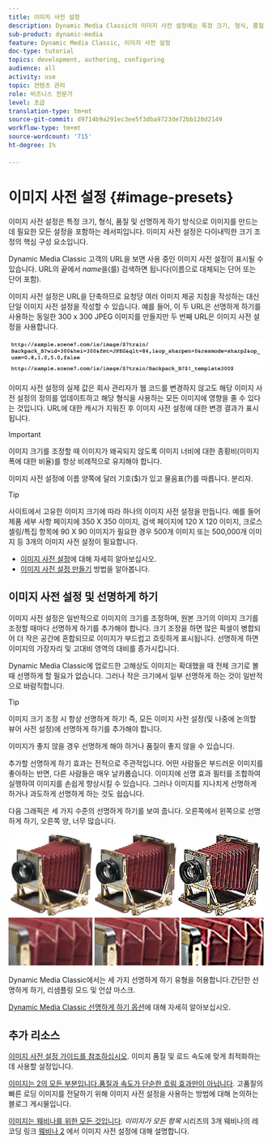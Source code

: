 ```yaml
---
title: 이미지 사전 설정
description: Dynamic Media Classic의 이미지 사전 설정에는 특정 크기, 형식, 품질 및 선명하게 하기 방식으로 이미지를 만드는 데 필요한 모든 설정이 포함되어 있습니다. 이미지 사전 설정은 다이내믹한 크기 조정의 핵심 구성 요소입니다. Dynamic Media Classic에서 URL을 보면 이미지 사전 설정이 사용 중인지 쉽게 확인할 수 있습니다. 이미지 사전 설정에 대해 알아보고, 이러한 사전 설정이 유용한 이유와 이미지 사전 설정을 만드는 방법을 알아봅니다.
sub-product: dynamic-media
feature: Dynamic Media Classic, 이미지 사전 설정
doc-type: tutorial
topics: development, authoring, configuring
audience: all
activity: use
topic: 컨텐츠 관리
role: 비즈니스 전문가
level: 초급
translation-type: tm+mt
source-git-commit: d9714b9a291ec3ee5f3dba9723de72bb120d2149
workflow-type: tm+mt
source-wordcount: '715'
ht-degree: 1%

---
```



# 이미지 사전 설정 {#image-presets}

이미지 사전 설정은 특정 크기, 형식, 품질 및 선명하게 하기 방식으로 이미지를 만드는 데 필요한 모든 설정을 포함하는 레서피입니다. 이미지 사전 설정은 다이내믹한 크기 조정의 핵심 구성 요소입니다.

Dynamic Media Classic 고객의 URL을 보면 사용 중인 이미지 사전 설정이 표시될 수 있습니다. URL의 끝에서 $name$을(를) 검색하면 됩니다(이름으로 대체되는 단어 또는 단어 포함).

이미지 사전 설정은 URL을 단축하므로 요청당 여러 이미지 제공 지침을 작성하는 대신 단일 이미지 사전 설정을 작성할 수 있습니다. 예를 들어, 이 두 URL은 선명하게 하기를 사용하는 동일한 300 x 300 JPEG 이미지를 만들지만 두 번째 URL은 이미지 사전 설정을 사용합니다.

![이미지](assets/image-presets/image-preset-2.png)

이미지 사전 설정의 실제 값은 회사 관리자가 웹 코드를 변경하지 않고도 해당 이미지 사전 설정의 정의를 업데이트하고 해당 형식을 사용하는 모든 이미지에 영향을 줄 수 있다는 것입니다. URL에 대한 캐시가 지워진 후 이미지 사전 설정에 대한 변경 결과가 표시됩니다.

>[!IMPORTANT]
>
>이미지 크기를 조정할 때 이미지가 왜곡되지 않도록 이미지 너비에 대한 종횡비(이미지 폭에 대한 비율)를 항상 비례적으로 유지해야 합니다.

이미지 사전 설정에 이름 양쪽에 달러 기호($)가 있고 물음표(?)를 따릅니다. 분리자.

>[!TIP]
>
>사이트에서 고유한 이미지 크기에 따라 하나의 이미지 사전 설정을 만듭니다. 예를 들어 제품 세부 사항 페이지에 350 X 350 이미지, 검색 페이지에 120 X 120 이미지, 크로스셀링/특집 항목에 90 X 90 이미지가 필요한 경우 500개 이미지 또는 500,000개 이미지 등 3개의 이미지 사전 설정이 필요합니다.

- [이미지 사전 설정](https://docs.adobe.com/content/help/en/dynamic-media-classic/using/image-sizing/setting-image-presets.html)에 대해 자세히 알아보십시오.
- [이미지 사전 설정 만들기](https://docs.adobe.com/content/help/en/dynamic-media-classic/using/image-sizing/setting-image-presets.html#creating-an-image-preset) 방법을 알아봅니다.

## 이미지 사전 설정 및 선명하게 하기

이미지 사전 설정은 일반적으로 이미지의 크기를 조정하며, 원본 크기의 이미지 크기를 조정할 때마다 선명하게 하기를 추가해야 합니다. 크기 조정을 하면 많은 픽셀이 병합되어 더 작은 공간에 혼합되므로 이미지가 부드럽고 흐릿하게 표시됩니다. 선명하게 하면 이미지의 가장자리 및 고대비 영역의 대비를 증가시킵니다.

Dynamic Media Classic에 업로드한 고해상도 이미지는 확대했을 때 전체 크기로 볼 때 선명하게 할 필요가 없습니다. 그러나 작은 크기에서 일부 선명하게 하는 것이 일반적으로 바람직합니다.

>[!TIP]
>
>이미지 크기 조정 시 항상 선명하게 하기! 즉, 모든 이미지 사전 설정(및 나중에 논의할 뷰어 사전 설정)에 선명하게 하기를 추가해야 합니다.
>
>이미지가 좋지 않을 경우 선명하게 해야 하거나 품질이 좋지 않을 수 있습니다.

추가할 선명하게 하기 효과는 전적으로 주관적입니다. 어떤 사람들은 부드러운 이미지를 좋아하는 반면, 다른 사람들은 매우 날카롭습니다. 이미지에 선명 효과 필터를 조합하여 실행하여 이미지를 손쉽게 향상시킬 수 있습니다. 그러나 이미지를 지나치게 선명하게 하거나 과도하게 선명하게 하는 것도 쉽습니다.

다음 그래픽은 세 가지 수준의 선명하게 하기를 보여 줍니다. 오른쪽에서 왼쪽으로 선명하게 하기, 오른쪽 양, 너무 많습니다.

![이미지](assets/image-presets/image-presets-1.jpg)

Dynamic Media Classic에서는 세 가지 선명하게 하기 유형을 허용합니다.간단한 선명하게 하기, 리샘플링 모드 및 언샵 마스크.

[Dynamic Media Classic 선명하게 하기 옵션](https://docs.adobe.com/content/help/en/dynamic-media-classic/using/master-files/sharpening-image.html#sharpening_an_image)에 대해 자세히 알아보십시오.

## 추가 리소스

[이미지 사전 설정 가이드를 참조하십시오](https://www.adobe.com/content/dam/www/us/en/experience-manager/pdfs/dynamic-media-image-preset-guide.pdf). 이미지 품질 및 로드 속도에 맞게 최적화하는 데 사용할 설정입니다.

[이미지는 2의 모든 부분입니다.품질과 속도가 단순한 흐림 효과만이 아닙니다](https://theblog.adobe.com/image-is-everything-part-2-its-never-just-a-blur-quality-versus-speed/). 고품질의 빠른 로딩 이미지를 전달하기 위해 이미지 사전 설정을 사용하는 방법에 대해 논의하는 블로그 게시물입니다.

[이미지는 웨비나를 위한 모든 것입니다](https://dynamicmediaseries2019.enterprise.adobeevents.com/). _이미지가 모든 항목_ 시리즈의 3개 웨비나의 레코딩 링크 [웨비나 2](https://seminars.adobeconnect.com/p6lqaotpjnd3) 에서 이미지 사전 설정에 대해 설명합니다.
